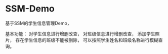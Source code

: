 # SSM-Demo
基于SSM的学生信息管理Demo，

基本功能：
        对学生信息进行增删改查，
        对班级信息进行增删改查，
        添加学生照片，
        存在学生信息的班级不能被删除，
        可以按照学生姓名和班级名称进行模糊查询。
